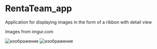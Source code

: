 # RentaTeam_app

Application for displaying images in the form of a ribbon with detail view

Images from imgur.com

![изображение](https://user-images.githubusercontent.com/3084720/132674343-37a8da70-474b-4c96-baa2-ede45e40b761.png)
![изображение](https://user-images.githubusercontent.com/3084720/132674404-afa75659-2eb6-4d0a-a487-1730a8c1229f.png)



